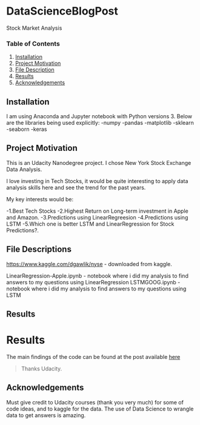 # DataScienceBlogPost
Stock Market Analysis

### Table of Contents

1. [Installation](#installation)
2. [Project Motivation](#motivation)
3. [File Description](#files)
4. [Results](#results)
5. [Acknowledgements](#acknowledgement)

## Installation <a name="installation"></a>

I am using Anaconda and Jupyter notebook with Python versions 3.
Below are the libraries being used explicitly:
-numpy
-pandas
-matplotlib
-sklearn
-seaborn
-keras

## Project Motivation<a name="motivation"></a>

This is an Udacity Nanodegree project. I chose New York Stock Exchange Data Analysis.

I love investing in Tech Stocks, it would be quite interesting to apply data analysis skills here and see the trend for the past years.


My key interests would be:

-1.Best Tech Stocks 
-2.Highest Return on Long-term investment in Apple and Amazon. 
-3.Predictions using LinearRegreesion 
-4.Predictions using LSTM 
-5.Which one is better LSTM and LinearRegression for Stock Predictions?.

## File Descriptions <a name="files"></a>

https://www.kaggle.com/dgawlik/nyse - downloaded from kaggle.

LinearRegression-Apple.ipynb - notebook where i did my analysis to find answers to my questions using LinearRegression
LSTMGOOG.ipynb - notebook where i did my analysis to find answers to my questions using LSTM




## Results<a name="results"></a>

# Results
The main findings of the code can be found at the post available [here](https://vishalden493.medium.com/apple-or-amazon-which-stock-is-better-stock-market-analysis-5ded19483add)
> Thanks Udacity.

## Acknowledgements<a name="acknowledgement"></a>
Must give credit to Udacity courses (thank you very much) for some of code ideas, and to kaggle for the data. The use of Data Science to wrangle data to get answers is amazing.

